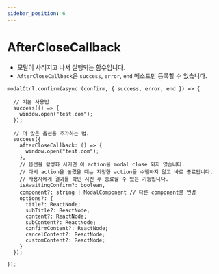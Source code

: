```yaml
---
sidebar_position: 6
---
```


# AfterCloseCallback

- 모달이 사리지고 나서 실행되는 함수입니다.
- `AfterCloseCallback`은 `success`, `error`, `end` 메소드만 등록할 수 있습니다.

```tsx
modalCtrl.confirm(async (confirm, { success, error, end }) => {

  // 기본 사용법
  success(() => {
    window.open("test.com");
  });

  // 더 많은 옵션을 추가하는 법.
  success({
    afterCloseCallback: () => {
      window.open("test.com");
    },
    // 옵션을 활성화 시키면 이 action을 modal close 되지 않습니다.
    // 다시 action을 눌렀을 때는 지정한 action을 수행하지 않고 바로 종료됩니다.
    // 사용자에게 결과를 확인 시킨 후 종료할 수 있는 기능입니다.
    isAwaitingConfirm?: boolean,
    component?: string | ModalComponent // 다른 component로 변경
    options?: {
      title?: ReactNode;
      subTitle?: ReactNode;
      content?: ReactNode;
      subContent?: ReactNode;
      confirmContent?: ReactNode;
      cancelContent?: ReactNode;
      customContent?: ReactNode;
    }
  });

});
```
